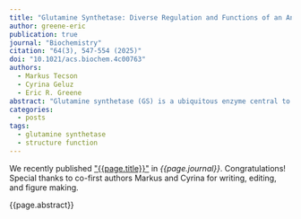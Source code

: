 ```yaml
---
title: "Glutamine Synthetase: Diverse Regulation and Functions of an Ancient Enzyme"
author: greene-eric
publication: true
journal: "Biochemistry"
citation: "64(3), 547-554 (2025)"
doi: "10.1021/acs.biochem.4c00763"
authors:
  - Markus Tecson
  - Cyrina Geluz
  - Eric R. Greene
abstract: "Glutamine synthetase (GS) is a ubiquitous enzyme central to nitrogen metabolism, catalyzing the ATP-dependent formation of glutamine from glutamate and ammonia. Positioned at the intersection of nitrogen metabolism with carbon metabolism, the activity of GS is subject to sophisticated regulation. While the intricate regulatory pathways that govern Escherichia coli GS were established long ago, recent work has demonstrated that homologues are controlled by multiple distinct regulatory patterns, such as the metabolite induced oligomeric state formation in archaeal GS by 2-oxoglutarate. Such work was enabled in large part by advances in cryo-electron microscopy (cryoEM) that allowed greater structural access to this large enzyme complex, such as assessment of the large heterogeneous oligomeric states of GS and protein-interactor-GS complexes. This perspective highlights recent advances in understanding GS regulation, focusing on the dynamic interplay between its oligomeric state, metabolite binding, and protein interactors. These interactions modulate GS activity, influencing cellular processes such as nitrogen assimilation, carbon metabolism, and stress responses. Furthermore, we explore the emerging concept of GS "moonlighting" functions, revealing its roles in palmitoylation, cell cycle regulation, and ion channel modulation. These diverse functions highlight a newfound versatility of GS beyond its primary catalytic role and suggest complex roles in health and disease that warrant further study."
categories:
  - posts
tags:
  - glutamine synthetase
  - structure function
---
```


We recently published ["{{page.title}}"](https://doi.org/{{page.doi}}) in *{{page.journal}}*. Congratulations! Special thanks to co-first authors Markus and Cyrina for writing, editing, and figure making. 

{{page.abstract}}
